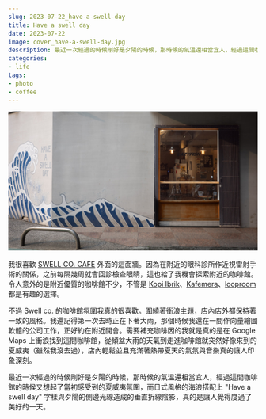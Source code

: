 ```yaml
---
slug: 2023-07-22_have-a-swell-day
title: Have a swell day
date: 2023-07-22
image: cover_have-a-swell-day.jpg
description: 最近一次經過的時候剛好是夕陽的時候，那時候的氣溫還相當宜人，經過這間咖啡館的時候又想起了當初感受到的夏威夷氛圍，而日式風格的海浪圖樣搭配上 "Have a swell day" 與夕陽的側邊光線造成的垂直折線陰影，真的是讓人覺得度過了美好的一天。
categories:
- life
tags:
- photo
- coffee
---
```


![cover_have-a-swell-day.jpg](cover_have-a-swell-day.jpg)

我很喜歡 [SWELL CO. CAFE](https://goo.gl/maps/E5ie16GGuUXAEw4H9) 外面的這面牆。因為在附近的眼科診所作近視雷射手術的關係，之前每隔幾周就會回診檢查眼睛，這也給了我機會探索附近的咖啡館。令人意外的是附近優質的咖啡館不少，不管是 [Kopi Ibrik](https://goo.gl/maps/Q8sngcwEf74DNscE7)、[Kafemera](https://goo.gl/maps/KVnW3FRbVLGC1eoN9)、[looproom](https://goo.gl/maps/7F64tSwDuiW1sueKA) 都是有趣的選擇。

不過 Swell co. 的咖啡館氛圍我真的很喜歡。圍繞著衝浪主題，店內店外都保持著一致的風格。我還記得第一次去時正在下著大雨，那個時候我還在一間作向量繪圖軟體的公司工作，正好約在附近開會。需要補充咖啡因的我就是真的是在 Google Maps 上衝浪找到這間咖啡館，從傾盆大雨的天氣到走進咖啡館就突然好像來到的夏威夷（雖然我沒去過），店內輕鬆並且充滿著熱帶夏天的氣氛與音樂真的讓人印象深刻。

最近一次經過的時候剛好是夕陽的時候，那時候的氣溫還相當宜人，經過這間咖啡館的時候又想起了當初感受到的夏威夷氛圍，而日式風格的海浪搭配上 "Have a swell day" 字樣與夕陽的側邊光線造成的垂直折線陰影，真的是讓人覺得度過了美好的一天。
